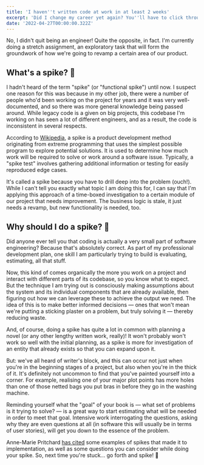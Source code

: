 ```yaml
---
title: 'I haven''t written code at work in at least 2 weeks'
excerpt: 'Did I change my career yet again? You''ll have to click through if you want to find out.'
date: '2022-04-27T00:00:00.322Z'
---
```


No, I didn't quit being an engineer! Quite the opposite, in fact. I'm currently doing a stretch assignment, an exploratory task that will form the groundwork of how we're going to revamp a certain area of our product.

## What's a spike? 🦔
I hadn't heard of the term "spike" (or "functional spike") until now. I suspect one reason for this was because in my other job, there were a number of people who'd been working on the project for years and it was very well-documented, and so there was more general knowledge being passed around. While legacy code is a given on big projects, this codebase I'm working on has seen a lot of different engineers, and as a result, the code is inconsistent in several respects.

According to [Wikipedia](https://en.wikipedia.org/wiki/Spike_(software_development)), a spike is a product development method originating from extreme programming that uses the simplest possible program to explore potential solutions. It is used to determine how much work will be required to solve or work around a software issue. Typically, a "spike test" involves gathering additional information or testing for easily reproduced edge cases.

It's called a spike because you have to drill deep into the problem (ouch!). While I can't tell you exactly what topic I am doing this for, I can say that I'm applying this approach of a time-boxed investigation to a certain module of our project that needs improvement. The business logic is stale, it just needs a revamp, but new functionality is needed, too.

## Why should I do a spike? 🐡
Did anyone ever tell you that coding is actually a very small part of software engineering? Because that's absolutely correct. As part of my professional development plan, one skill I am particularly trying to build is evaluating, estimating, all that stuff.

Now, this kind of comes organically the more you work on a project and interact with different parts of its codebase, so you know what to expect. But the technique I am trying out is consciously making assumptions about the system and its individual components that are already available, then figuring out how we can leverage these to achieve the output we need. The idea of this is to make better informed decisions — ones that won't mean we're putting a sticking plaster on a problem, but truly solving it — thereby reducing waste.

And, of course, doing a spike has quite a lot in common with planning a novel (or any other lengthy written work, really)! It won't probably won't work so well with the initial planning, as a spike is more for investigation of an entity that already exists so that you can expand upon it.

But: we've all heard of writer's block, and this can occur not just when you're in the beginning stages of a project, but also when you're in the thick of it. It's definitely not uncommon to find that you've painted yourself into a corner. For example, realising one of your major plot points has more holes than one of those netted bags you put bras in before they go in the washing machine.

Reminding yourself what the "goal" of your book is — what set of problems is it trying to solve? — is a great way to start estimating what will be needed in order to meet that goal. Intensive work interrogating the questions, asking why they are even questions at all (in software this will usually be in terms of user stories), will get you down to the essence of the problem.

Anne-Marie Pritchard [has cited](https://medium.com/kudos-engineering/how-we-approach-spikes-98b52cd8af6f) some examples of spikes that made it to implementation, as well as some questions you can consider while doing your spike. So, next time you're stuck... go forth and spike! 🌵


